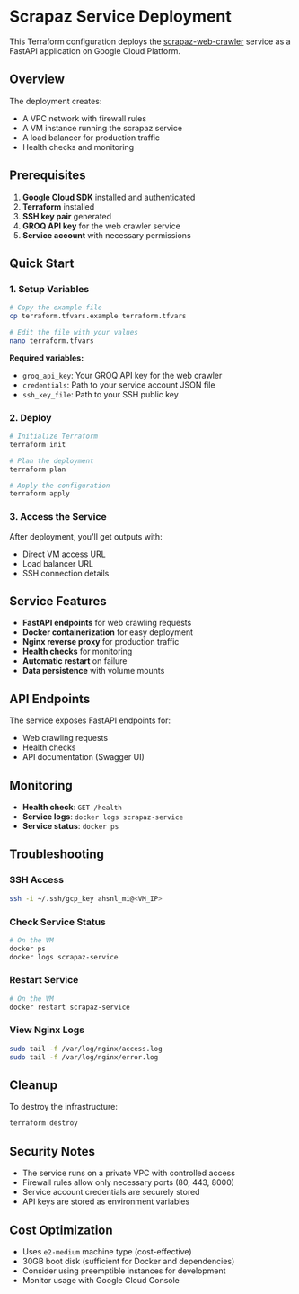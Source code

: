 # Scrapaz Service Deployment

This Terraform configuration deploys the [scrapaz-web-crawler](https://github.com/ahsnl-py/scrapaz-web-crawler) service as a FastAPI application on Google Cloud Platform.

## Overview

The deployment creates:
- A VPC network with firewall rules
- A VM instance running the scrapaz service
- A load balancer for production traffic
- Health checks and monitoring

## Prerequisites

1. **Google Cloud SDK** installed and authenticated
2. **Terraform** installed
3. **SSH key pair** generated
4. **GROQ API key** for the web crawler service
5. **Service account** with necessary permissions

## Quick Start

### 1. Setup Variables

```bash
# Copy the example file
cp terraform.tfvars.example terraform.tfvars

# Edit the file with your values
nano terraform.tfvars
```

**Required variables:**
- `groq_api_key`: Your GROQ API key for the web crawler
- `credentials`: Path to your service account JSON file
- `ssh_key_file`: Path to your SSH public key

### 2. Deploy

```bash
# Initialize Terraform
terraform init

# Plan the deployment
terraform plan

# Apply the configuration
terraform apply
```

### 3. Access the Service

After deployment, you'll get outputs with:
- Direct VM access URL
- Load balancer URL
- SSH connection details

## Service Features

- **FastAPI endpoints** for web crawling requests
- **Docker containerization** for easy deployment
- **Nginx reverse proxy** for production traffic
- **Health checks** for monitoring
- **Automatic restart** on failure
- **Data persistence** with volume mounts

## API Endpoints

The service exposes FastAPI endpoints for:
- Web crawling requests
- Health checks
- API documentation (Swagger UI)

## Monitoring

- **Health check**: `GET /health`
- **Service logs**: `docker logs scrapaz-service`
- **Service status**: `docker ps`

## Troubleshooting

### SSH Access
```bash
ssh -i ~/.ssh/gcp_key ahsnl_mi@<VM_IP>
```

### Check Service Status
```bash
# On the VM
docker ps
docker logs scrapaz-service
```

### Restart Service
```bash
# On the VM
docker restart scrapaz-service
```

### View Nginx Logs
```bash
sudo tail -f /var/log/nginx/access.log
sudo tail -f /var/log/nginx/error.log
```

## Cleanup

To destroy the infrastructure:
```bash
terraform destroy
```

## Security Notes

- The service runs on a private VPC with controlled access
- Firewall rules allow only necessary ports (80, 443, 8000)
- Service account credentials are securely stored
- API keys are stored as environment variables

## Cost Optimization

- Uses `e2-medium` machine type (cost-effective)
- 30GB boot disk (sufficient for Docker and dependencies)
- Consider using preemptible instances for development
- Monitor usage with Google Cloud Console 